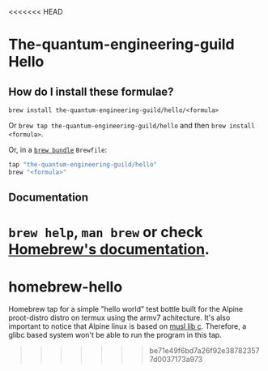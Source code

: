 <<<<<<< HEAD
# The-quantum-engineering-guild Hello

## How do I install these formulae?

`brew install the-quantum-engineering-guild/hello/<formula>`

Or `brew tap the-quantum-engineering-guild/hello` and then `brew install <formula>`.

Or, in a [`brew bundle`](https://github.com/Homebrew/homebrew-bundle) `Brewfile`:

```ruby
tap "the-quantum-engineering-guild/hello"
brew "<formula>"
```

## Documentation

`brew help`, `man brew` or check [Homebrew's documentation](https://docs.brew.sh).
=======
# homebrew-hello
Homebrew tap for a simple "hello world" test bottle built for the Alpine proot-distro distro on termux using the armv7 achitecture. 
It's also important to notice that Alpine linux is based on [musl lib c](https://musl.libc.org). Therefore, a glibc based system won't be able to run the program in this tap.
>>>>>>> be71e49f6bd7a26f92e387823577d0037173a973
